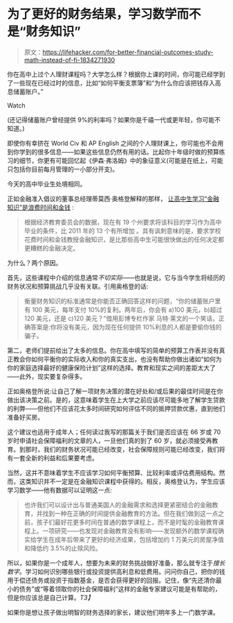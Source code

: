 # 为了更好的财务结果，学习数学而不是“财务知识”

> 原文：<https://lifehacker.com/for-better-financial-outcomes-study-math-instead-of-fi-1834271930>

你在高中上过个人理财课程吗？大学怎么样？根据你上课的时间，你可能已经学到了一些现在已经过时的信息，比如“如何平衡支票簿”和“为什么你应该把钱存入高息储蓄账户。”

Watch

(还记得储蓄账户曾经提供 9%的利率吗？如果你是千禧一代或更年轻，你可能不知道。)

即使你有幸挤在 World Civ 和 AP English 之间的个人理财课上，你可能也不会用到你学到的很多信息——如果这些信息仍然有用的话。比起你十年级时做的预算练习的细节，你更有可能回忆起《伊森·弗洛姆》中的象征意义(可能是在纸上，可能只包括你目前每月管理的一小部分开支)。

今天的高中毕业生处境相同。

正如金融准入倡议的董事总经理蒂莫西·奥格登解释的那样， [让高中生学习“金融知识”是浪费时间和金钱](https://www.washingtonpost.com/outlook/2019/04/23/more-states-are-forcing-students-study-personal-finance-its-waste-time/?utm_term=.8b665c252ee8) :

> 根据经济教育委员会的数据，现在有 19 个州要求将该科目的学习作为高中毕业的条件，比 2011 年的 13 个有所增加 。具有讽刺意味的是，要求学校花费时间和金钱教授金融知识，是比那些高中生可能很快做出的任何决定都更糟糕的金融决定。

为什么？两个原因。

首先，这些课程中介绍的信息通常*不切实际*——也就是说，它与当今学生将经历的财务状况和预算挑战几乎没有关联。引用奥格登的话:

> 衡量财务知识的标准通常是你能否正确回答这样的问题，“你的储蓄账户里有 100 美元，每年支付 10%的复利。两年后，你会有 a)100 美元，b)超过 120 美元，还是 c)120 美元？”借用彭博专栏作家 马特·莱文的一个笑话，正确答案是:你将没有美元，因为现在任何提供 10%利息的人都是要偷你钱的骗子。

第二，老师们提前给出了太多的信息。你在高中填写的简单的预算工作表并没有真正教会你如何平衡你的实际收入和你的真实支出，也没有帮助你做出诸如“如何为你的家庭选择最好的健康保险计划”这样的选择。教育和现实之间的差距太大了——此外，现实要复杂得多。

正如奥格登所说:让自己了解一项财务决策的潜在好处和/或后果的最佳时间是在你做出该决策之前。是的，这意味着学生在上大学之前应该尽可能多地了解学生贷款的利弊——但他们不应该花太多时间研究如何评估不同的抵押贷款优惠，直到他们准备好买房。

这个建议也适用于成年人；任何读过我写的那篇关于我们是否应该在 66 岁或 70 岁时申请社会保障福利的文章的人，一旦他们真的到了 60 岁，就必须接受再教育。到那时，我们的财务状况可能已经改变，社会保障规则可能已经改变，我们将有一套全新的利益和后果要考虑。

当然，这并不意味着学生不应该学习如何平衡预算、比较利率或评估费用结构。然而，这类知识并不一定是在金融知识课程中获得的。相反，奥格登认为，学生应该学习数学——他有数据可以证明这一点:

> 也许我们可以设计出与普通美国人的金融需求和选择更紧密结合的金融教育，并找到一种在正确的时间提供金融教育的方法。但在我们做到这一点之前，孩子们最好花更多时间在普通的数学课程上，而不是时髦的金融教育课程上。一项研究——也发现对金融教育没有影响——发现额外的数学课程确实给学生在成年后带来了更好的经济成果，包括增加约 1 万美元的房屋净值和降低约 3.5%的止赎风险。

所以，如果你是一个成年人，想要为未来的财务挑战做好准备，那么就专注于*擅长数字*。学习如何识别哪些银行或投资提供高利息和低费用。问问你自己，把你的钱用于偿还债务或投资于指数基金，是否会获得更好的回报。记住，像“先还清你最小的债务”或“等着领取你的社会保障福利”这样的金融专家建议可能是有帮助的，但是你应该总是自己计算。*T3】*

如果你是想让孩子做出明智的财务选择的家长，建议他们明年多上一门数学课。